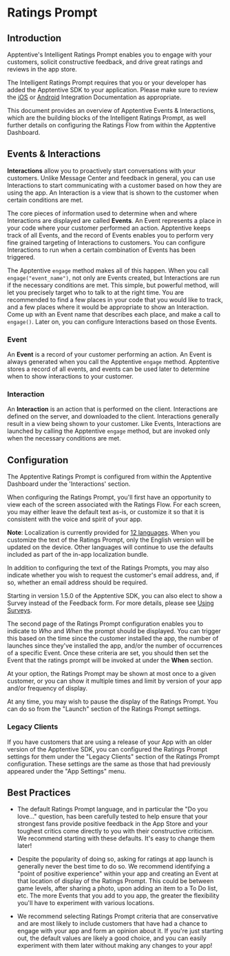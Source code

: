# Ratings Prompt

## Introduction

Apptentive's Intelligent Ratings Prompt enables you to engage with your customers, solicit constructive feedback, and drive great ratings and reviews in the app store.

The Intelligent Ratings Prompt requires that you or your developer has added the Apptentive SDK to your application. Please make sure to review the [iOS](/docs/ios/integration/) or [Android](/docs/android/integration/) Integration Documentation as appropriate.

This document provides an overview of Apptentive Events & Interactions, which are the building blocks of the Intelligent Ratings Prompt, as well further details on configuring the Ratings Flow from within the Apptentive Dashboard.

## Events & Interactions

**Interactions** allow you to proactively start conversations with your customers. Unlike Message Center and feedback in general, you can use Interactions to start communicating with a customer based on how they are using the app. An Interaction is a view that is shown to the customer when certain conditions are met.

The core pieces of information used to determine when and where Interactions are displayed are called **Events**. An Event represents a place in your code where your customer performed an action. Apptentive keeps track of all Events, and the record of Events enables you to perform very fine grained targeting of Interactions to customers. You can configure Interactions to run when a certain combination of Events has been triggered.

The Apptentive `engage` method makes all of this happen.  When you call `engage("event_name")`, not only are Events created, but Interactions are run if the necessary conditions are met. This simple, but powerful method, will let you precisely target who to talk to at the right time. You are recommended to find a few places in your code that you would like to track, and a few places where it would be appropriate to show an Interaction. Come up with an Event name that describes each place, and make a call to `engage()`. Later on, you can configure Interactions based on those Events.

### Event ###

An **Event** is a record of your customer performing an action. An Event is always generated when you call the Apptentive `engage` method. Apptentive stores a record of all events, and events can be used later to determine when to show interactions to your customer.

### Interaction ###

An **Interaction** is an action that is performed on the client. Interactions are defined on the server, and downloaded to the client. Interactions generally result in a view being shown to your customer. Like Events, Interactions are launched by calling the Apptentive `engage` method, but are invoked only when the necessary conditions are met.


## Configuration

The Apptentive Ratings Prompt is configured from within the Apptentive Dashboard under the 'Interactions' section.

When configuring the Ratings Prompt, you'll first have an opportunity to view each of the screen associated with the Ratings Flow. For each screen, you may either leave the default text as-is, or customize it so that it is consistent with the voice and spirit of your app.

**Note**:  Localization is currently provided for [12 languages](http://www.apptentive.com/features/availability/). When you customize the text of the Ratings Prompt, only the English version will be updated on the device.  Other languages will continue to use the defaults included as part of the in-app localization bundle.

In addition to configuring the text of the Ratings Prompts, you may also indicate whether you wish to request the customer's email address, and, if so, whether an email address should be required.

Starting in version 1.5.0 of the Apptentive SDK, you can also elect to show a Survey instead of the Feedback form. For more details, please see [Using Surveys](/docs/using_apptentive/surveys/).

The second page of the Ratings Prompt configuration enables you to indicate to *Who* and *When* the prompt should be displayed. You can trigger this based on the time since the customer installed the app, the number of launches since they've installed the app, and/or the number of occurrences of a specific Event. Once these criteria are set, you should then set the Event that the ratings prompt will be invoked at under the **When** section.

At your option, the Ratings Prompt may be shown at most once to a given customer, or you can show it multiple times and limit by version of your app and/or frequency of display.

At any time, you may wish to pause the display of the Ratings Prompt. You can do so from the "Launch" section of the Ratings Prompt settings.

### Legacy Clients ###

If you have customers that are using a release of your App with an older version of the Apptentive SDK, you can configured the Ratings Prompt settings for them under the "Legacy Clients" section of the Ratings Prompt configuration. These settings are the same as those that had previously appeared under the "App Settings" menu.


## Best Practices

* The default Ratings Prompt language, and in particular the "Do you love..." question, has been carefully tested to help ensure that your strongest fans provide positive feedback in the App Store and your toughest critics come directly to you with their constructive criticism. We recommend starting with these defaults.  It's easy to change them later!

* Despite the popularity of doing so, asking for ratings at app launch is generally never the best time to do so. We recommend identifying a "point of positive experience" within your app and creating an Event at that location of display of the Ratings Prompt. This could be between game levels, after sharing a photo, upon adding an item to a To Do list, etc. The more Events that you add to you app, the greater the flexibility you'll have to experiment with various locations.

* We recommend selecting Ratings Prompt criteria that are conservative and are most likely to include customers that have had a chance to engage with your app and form an opinion about it. If you're just starting out, the default values are likely a good choice, and you can easily experiment with them later without making any changes to your app!
